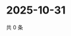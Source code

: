 # 2025-10-31

共 0 条

<!-- BEGIN ZHIHUQUESTIONS -->
<!-- 最后更新时间 Fri Oct 31 2025 08:54:28 GMT+0800 (China Standard Time) -->

<!-- END ZHIHUQUESTIONS -->
